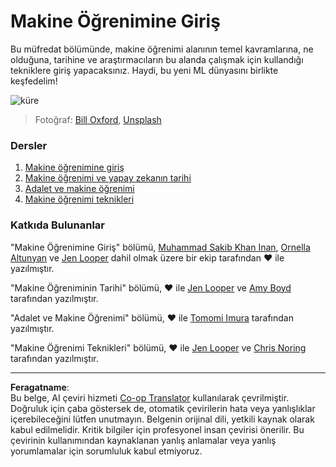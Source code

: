 <!--
CO_OP_TRANSLATOR_METADATA:
{
  "original_hash": "cf8ecc83f28e5b98051d2179eca08e08",
  "translation_date": "2025-09-06T07:54:37+00:00",
  "source_file": "1-Introduction/README.md",
  "language_code": "tr"
}
-->
# Makine Öğrenimine Giriş

Bu müfredat bölümünde, makine öğrenimi alanının temel kavramlarına, ne olduğuna, tarihine ve araştırmacıların bu alanda çalışmak için kullandığı tekniklere giriş yapacaksınız. Haydi, bu yeni ML dünyasını birlikte keşfedelim!

![küre](../../../1-Introduction/images/globe.jpg)
> Fotoğraf: <a href="https://unsplash.com/@bill_oxford?utm_source=unsplash&utm_medium=referral&utm_content=creditCopyText">Bill Oxford</a>, <a href="https://unsplash.com/s/photos/globe?utm_source=unsplash&utm_medium=referral&utm_content=creditCopyText">Unsplash</a>
  
### Dersler

1. [Makine öğrenimine giriş](1-intro-to-ML/README.md)
1. [Makine öğrenimi ve yapay zekanın tarihi](2-history-of-ML/README.md)
1. [Adalet ve makine öğrenimi](3-fairness/README.md)
1. [Makine öğrenimi teknikleri](4-techniques-of-ML/README.md)

### Katkıda Bulunanlar

"Makine Öğrenimine Giriş" bölümü, [Muhammad Sakib Khan Inan](https://twitter.com/Sakibinan), [Ornella Altunyan](https://twitter.com/ornelladotcom) ve [Jen Looper](https://twitter.com/jenlooper) dahil olmak üzere bir ekip tarafından ♥️ ile yazılmıştır.

"Makine Öğreniminin Tarihi" bölümü, ♥️ ile [Jen Looper](https://twitter.com/jenlooper) ve [Amy Boyd](https://twitter.com/AmyKateNicho) tarafından yazılmıştır.

"Adalet ve Makine Öğrenimi" bölümü, ♥️ ile [Tomomi Imura](https://twitter.com/girliemac) tarafından yazılmıştır.

"Makine Öğrenimi Teknikleri" bölümü, ♥️ ile [Jen Looper](https://twitter.com/jenlooper) ve [Chris Noring](https://twitter.com/softchris) tarafından yazılmıştır.

---

**Feragatname**:  
Bu belge, AI çeviri hizmeti [Co-op Translator](https://github.com/Azure/co-op-translator) kullanılarak çevrilmiştir. Doğruluk için çaba göstersek de, otomatik çevirilerin hata veya yanlışlıklar içerebileceğini lütfen unutmayın. Belgenin orijinal dili, yetkili kaynak olarak kabul edilmelidir. Kritik bilgiler için profesyonel insan çevirisi önerilir. Bu çevirinin kullanımından kaynaklanan yanlış anlamalar veya yanlış yorumlamalar için sorumluluk kabul etmiyoruz.